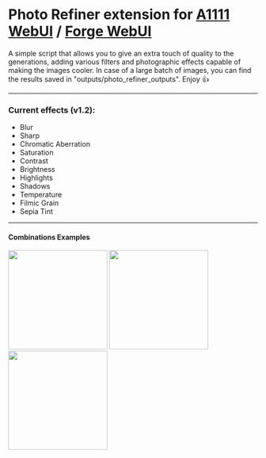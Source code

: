 # Photo Refiner extension for [A1111 WebUI](https://github.com/AUTOMATIC1111/stable-diffusion-webui) / [Forge WebUI](https://github.com/lllyasviel/stable-diffusion-webui-forge)
A simple script that allows you to give an extra touch of quality to the generations, adding various filters and photographic effects capable of making the images cooler.
In case of a large batch of images, you can find the results saved in "outputs/photo_refiner_outputs".
Enjoy 👍

---
### Current effects (v1.2):

- Blur
- Sharp
- Chromatic Aberration
- Saturation
- Contrast
- Brightness
- Highlights
- Shadows
- Temperature
- Filmic Grain
- Sepia Tint
---

#### Combinations Examples

<img src="https://i.imgur.com/aafcTw0.png" width="200"/> <img src="https://i.imgur.com/1cds2s6.png" width="200"/> <img src="https://i.imgur.com/SzPlVUM.png" width="200"/> 


